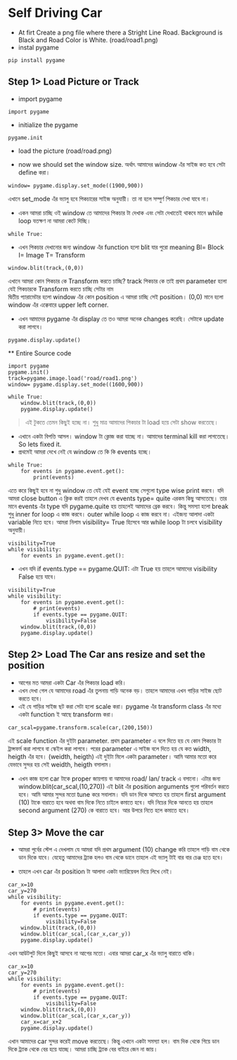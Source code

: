 # Self Driving Car
- At firt Create a png file where there a Stright Line Road. Background is Black and Road Color is White. (road/road1.png)
- instal pygame
```
pip install pygame
```
## Step 1> Load Picture or Track
- import pygame
```
import pygame
```
- initialize the pygame
```
pygame.init
```
- load the picture (road/road.png)

- now we should set the window size. অর্থাৎ আমাদের window এঁর সাইজ কত হবে সেটা define করা। 
```
window= pygame.display.set_mode((1900,900))
```
এখানে set_mode এঁর ভ্যালু হবে পিকচারের সাইজ অনুযায়ী। তা না হলে সম্পুর্ণ পিকচার দেখা যাবে না। 
- একন আমরা চাচ্ছি ওই window তে আমাদের পিকচার টা দেখাক এবং সেটা দেখাতেই থাকবে মানে while loop যতক্ষণ না আমরা কেটে দিচ্ছি। 
```
while True: 
```
- এখন পিকচার দেখানোর জন্য window এঁর function হলো blit যার পুরো meaning Bl= Block I= Image T= Transform
```
window.blit(track,(0,0))
```
এখানে আমরা কোন পিকচার কে Transform করতে চাচ্ছি? track পিকচার কে তাই প্রথম parameter হলো যেই পিকচারকে Transform করতে চাচ্ছি সেটার নাম  
দ্বিতীয় প্যারামেটার হলো window এঁর কোন position এ আমরা চাচ্ছি সেই position। (0,0) মানে হলো window এঁর এক্কেবারে upper left corner. 

- এখন আমাদের pygame এঁর display তে তও আমরা অনেক changes করেছি। সেটাকে update করা লাগবে। 
```
pygame.display.update()
```
** Entire Source code 
```
import pygame
pygame.init()
track=pygame.image.load('road/road1.png')
window= pygame.display.set_mode((1600,900))

while True:
    window.blit(track,(0,0))
    pygame.display.update()
```
> এই টুকতে তেমন কিছুই হচ্ছে না। শুধু মাত্র আমাদের পিকচার টা load হয়ে সেটা show করতেছে। 

- এখানে একটা বিপত্তি আসল। window টা ক্লোজ করা যাচ্ছে না। আমাদের terminal kill করা লাগতেছে। So lets fixed it. 
- প্রথমেই আমরা দেখে নেই যে window তে কি কি events হচ্ছে। 
```
while True:
    for events in pygame.event.get():
        print(events)
```
এতে করে কিছুই হবে না শুধু window তে যেই যেই event হচ্ছে সেগুলো type wise print করবে। যদি আমরা close button এ ক্লিক করই তাহলে দেখব যে events type= quite এরকম কিছু আসতেছে। তার মানে events এঁর type যদি pygame.quite হয় তাহলেই আমাদের ব্রেক করবে। কিন্তু সমস্যা হলো break শুধু inner for loop এ কাজ করবে। outer while loop এ কাজ করবে না। এইজন্য আলাদা একটা variable নিতে হবে। আমরা নিলাম visibility= True হিসেবে আর while loop টা চলবে visibility অনুযায়ী। 
```
visibility=True
while visibility:
    for events in pygame.event.get():
```
- এখন যদি if events.type == pygame.QUIT: এটা True হয় তাহলে আমাদের visibility False হয়ে যাবে। 
```
visibility=True
while visibility:
    for events in pygame.event.get():
        # print(events)
        if events.type == pygame.QUIT:
            visibility=False
    window.blit(track,(0,0))
    pygame.display.update()
```

## Step 2> Load The Car ans resize and set the position
- আগের মত আমরা একটা Car এঁর পিকচার load করি। 
- এখন দেখা গেল যে আমাদের road এঁর তুলনায় গাড়ি অনেক বড়। তাহলে আমাদের এখন গাড়ির সাইজ ছোট করতে হবে। 
- এই যে গাড়ির সাইজ ছট করা সেটা হলো scale করা। pygame এঁর transform class এঁর মধ্যে একটা function ই আছে transform করা। 

```
car_scal=pygame.transform.scale(car,(200,150))
```
এই scale function এঁর দুইটা parameter. প্রথম parameter এ বলে দিতে হয় যে কোন পিকচার টা ট্রান্সফর্ম করা লাগবে বা স্কেইল করা লাগবে। পরের parameter এ সাইজ বলে দিতে হয় যে কত width, heigth এঁর হবে। (weidth, heigth) এই দুইটা মিলে একটা parameter। আমি আমার মতো করে যেভাবে সুন্দর হয় সেই weidth, heigth বসালাম। 

- এখন কাজ হলো car টাকে proper জায়গায় বা আমাদের road/ lan/ track এ বসানো। এটার জন্য     window.blit(car_scal,(10,270)) এই blit এঁর position arguments গুলো পরিবর্তন করতে হবে। আমি আমার সুন্দর মতো tune করে সবালাম। যদি ডান দিকে আসতে হয় তাহলে first argument (10) টাকে বারাতে হবে অথবা বাম দিকে নিতে চাইলে কমাতে হবে। যদি নিচের দিকে আনতে হয় তাহলে second argument (270) কে বারাতে হবে। আর উপরে নিতে হলে কমাতে হবে। 


## Step 3> Move the car
- আমরা পুর্বের স্টেপ এ দেখলাম যে আমরা যদি প্রথম argument (10) change করি তাহলে গাড়ি বাম থেকে ডান দিকে যাবে। যেহেতু আমাদের ট্র্যাক হলও বাম থেকে ডানে তাহলে এই ভ্যালু টাই বার বার চেঞ্জ হতে হবে। 

- তাহলে এখন car এঁর position টা আলাদা একটা ভ্যারিয়েবল দিয়ে লিখে নেই। 
```
car_x=10
car_y=270
while visibility:
    for events in pygame.event.get():
        # print(events)
        if events.type == pygame.QUIT:
            visibility=False
    window.blit(track,(0,0))
    window.blit(car_scal,(car_x,car_y))
    pygame.display.update()
```
এখন আউটপুট দিলে কিছুই আসবে না আগের মতো। এবার আমরা  car_x এঁর ভ্যালু বারাতে থাকি। 

```
car_x=10
car_y=270
while visibility:
    for events in pygame.event.get():
        # print(events)
        if events.type == pygame.QUIT:
            visibility=False
    window.blit(track,(0,0))
    window.blit(car_scal,(car_x,car_y))
    car_x=car_x+2
    pygame.display.update()
```
এখান আমাদের car সুন্দর করেই move করতেছে। কিন্তু এখানে একটা সমস্যা হল। বাম দিক থেকে গিয়ে ডান দিকে ট্র্যাক থেকে বের হয়ে যাচ্ছে। আমরা চাচ্ছি ট্র্যাক বের বাইরে জেন না জায়। 